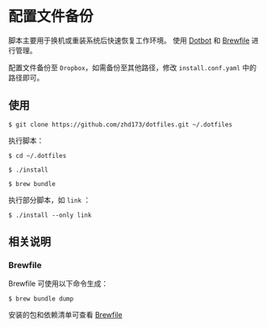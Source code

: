 # 配置文件备份

脚本主要用于换机或重装系统后快速恢复工作环境。
使用 [Dotbot](https://github.com/anishathalye/dotbot) 和 [Brewfile](https://github.com/Homebrew/homebrew-bundle) 进行管理。

配置文件备份至 `Dropbox`，如需备份至其他路径，修改 `install.conf.yaml` 中的路径即可。

## 使用

```shell
$ git clone https://github.com/zhd173/dotfiles.git ~/.dotfiles
```
    
执行脚本：

```shell
$ cd ~/.dotfiles

$ ./install

$ brew bundle
```
    
执行部分脚本，如 `link` ：

```shell
$ ./install --only link
```

## 相关说明

### Brewfile

Brewfile 可使用以下命令生成：

```shell
$ brew bundle dump
```
    
安装的包和依赖清单可查看 [Brewfile](./Brewfile)

